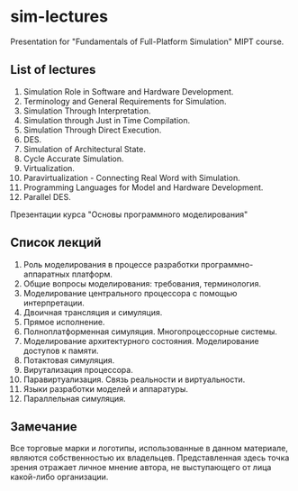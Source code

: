sim-lectures
============

Presentation for "Fundamentals of Full-Platform Simulation" MIPT course.

## List of lectures

1. Simulation Role in Software and Hardware Development.
1. Terminology and General Requirements for Simulation.
1. Simulation Through Interpretation.
1. Simulation through Just in Time Compilation.
1. Simulation Through Direct Execution.
1. DES.
1. Simulation of Architectural State.
1. Cycle Accurate Simulation.
1. Virtualization.
1. Paravirtualization - Connecting Real Word with Simulation.
1. Programming Languages for Model and Hardware Development.
1. Parallel DES.

Презентации курса "Основы программного моделирования"

## Список лекций

1. Роль моделирования в процессе разработки программно-аппаратных платформ.
1. Общие вопросы моделирования: требования, терминология.
1. Моделирование центрального процессора с помощью интерпретации.
1. Двоичная трансляция и симуляция.
1. Прямое исполнение.
1. Полноплатформенная симуляция. Многопроцессорные системы.
1. Моделирование архитектурного состояния. Моделирование доступов к памяти.
1. Потактовая симуляция.
1. Вирутализация процессора.
1. Паравиртуализация. Связь реальности и виртуальности.
1. Языки разработки моделей и аппаратуры.
1. Параллельная симуляция.

## Замечание

Все торговые марки и логотипы, использованные в данном материале, являются
собственностью
их владельцев. Представленная здесь точка зрения отражает личное мнение автора,
не выступающего от лица какой-либо организации.
